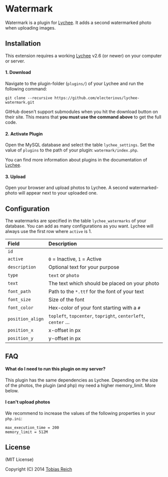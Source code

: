 # Watermark

Watermark is a plugin for [Lychee](https://github.com/electerious/Lychee). It adds a second watermarked photo when uploading images.

## Installation

This extension requires a working [Lychee](https://github.com/electerious/Lychee) v2.6 (or newer) on your computer or server.

#### 1. Download

Navigate to the plugin-folder (`plugins/`) of your Lychee and run the following command:

	git clone --recursive https://github.com/electerious/lychee-watermark.git
	
GitHub doesn't support submodules when you hit the download button on their site. This means that **you must use the command above** to get the full code.

#### 2. Activate Plugin
	
Open the MySQL database and select the table `lychee_settings`. Set the value of `plugins` to the path of your plugin: `watermark/index.php`.

You can find more information about plugins in the documentation of [Lychee](https://github.com/electerious/Lychee).

#### 3. Upload

Open your browser and upload photos to Lychee. A second watermarked-photo will appear next to your uploaded one.

## Configuration

The watermarks are specified in the table `lychee_watermarks` of your database. You can add as many configurations as you want. Lychee will always use the first row where `active` is 1.

| Field | Description |
|:-----------|:------------|
| `id` |  |
| `active` | `0` = Inactive, `1` = Active |
| `description` | Optional text for your purpose |
| `type` | `text` or `photo` |
| `text` | The text which should be placed on your photo |
| `font_path` | Path to the `*.ttf` for the font of your text |
| `font_size` | Size of the font |
| `font_color` | Hex-color of your font starting with a `#` |
| `position_align` | `topleft`, `topcenter`, `topright`, `centerleft`, `center` … |
| `position_x` | x-offset in px |
| `position_y` | y-offset in px |

## FAQ

#### What do I need to run this plugin on my server?
This plugin has the same dependencies as Lychee. Depending on the size of the photos, the plugin (and php) my need a higher memory_limit. More below.

#### I can't upload photos
We recommend to increase the values of the following properties in your `php.ini`:

	max_execution_time = 200
	memory_limit = 512M

## License

(MIT License)

Copyright (C) 2014 [Tobias Reich](http://electerious.com)